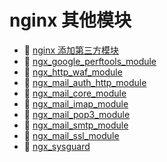 # nginx 其他模块

- 📄 [nginx 添加第三方模块](nginx%20添加第三方模块.md)
- 📄 [ngx_google_perftools_module](ngx_google_perftools_module.md)
- 📄 [ngx_http_waf_module](ngx_http_waf_module.md)
- 📄 [ngx_mail_auth_http_module](ngx_mail_auth_http_module.md)
- 📄 [ngx_mail_core_module](ngx_mail_core_module.md)
- 📄 [ngx_mail_imap_module](ngx_mail_imap_module.md)
- 📄 [ngx_mail_pop3_module](ngx_mail_pop3_module.md)
- 📄 [ngx_mail_smtp_module](ngx_mail_smtp_module.md)
- 📄 [ngx_mail_ssl_module](ngx_mail_ssl_module.md)
- 📄 [ngx_sysguard](ngx_sysguard.md)

‍
